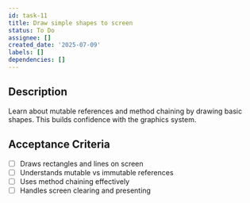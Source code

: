 ```yaml
---
id: task-11
title: Draw simple shapes to screen
status: To Do
assignee: []
created_date: '2025-07-09'
labels: []
dependencies: []
---
```


## Description

Learn about mutable references and method chaining by drawing basic shapes. This builds confidence with the graphics system.

## Acceptance Criteria

- [ ] Draws rectangles and lines on screen
- [ ] Understands mutable vs immutable references
- [ ] Uses method chaining effectively
- [ ] Handles screen clearing and presenting
